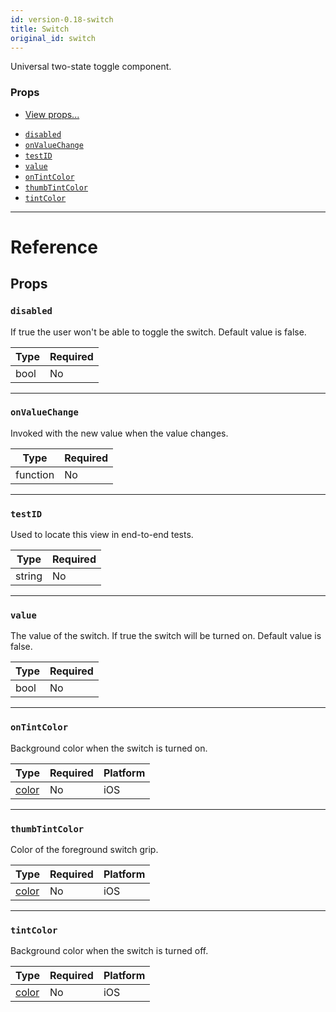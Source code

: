 ```yaml
---
id: version-0.18-switch
title: Switch
original_id: switch
---
```

Universal two-state toggle component.

### Props

* [View props...](view.md#props)
- [`disabled`](switch.md#disabled)
- [`onValueChange`](switch.md#onvaluechange)
- [`testID`](switch.md#testid)
- [`value`](switch.md#value)
- [`onTintColor`](switch.md#ontintcolor)
- [`thumbTintColor`](switch.md#thumbtintcolor)
- [`tintColor`](switch.md#tintcolor)






---

# Reference

## Props

### `disabled`

If true the user won't be able to toggle the switch.
Default value is false.

| Type | Required |
| - | - |
| bool | No |




---

### `onValueChange`

Invoked with the new value when the value changes.

| Type | Required |
| - | - |
| function | No |




---

### `testID`

Used to locate this view in end-to-end tests.

| Type | Required |
| - | - |
| string | No |




---

### `value`

The value of the switch.  If true the switch will be turned on.
Default value is false.

| Type | Required |
| - | - |
| bool | No |




---

### `onTintColor`

Background color when the switch is turned on.


| Type | Required | Platform |
| - | - | - |
| [color](colors.md) | No | iOS  |




---

### `thumbTintColor`

Color of the foreground switch grip.


| Type | Required | Platform |
| - | - | - |
| [color](colors.md) | No | iOS  |




---

### `tintColor`

Background color when the switch is turned off.


| Type | Required | Platform |
| - | - | - |
| [color](colors.md) | No | iOS  |






